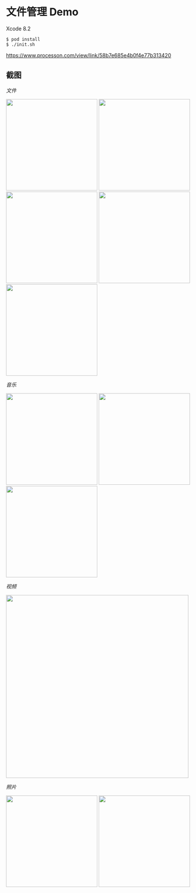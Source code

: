 # 文件管理 Demo

Xcode 8.2

```
$ pod install
$ ./init.sh
```


https://www.processon.com/view/link/58b7e685e4b0f4e77b313420



## 截图

*文件*

<img src="http://p1.bqimg.com/567571/50e8e36dd37a45be.jpg" width=250 />
<img src="http://i1.piimg.com/567571/50ee1cc2022f450d.jpg" width=250 />
<img src="http://p1.bqimg.com/567571/5b838e3b48286c4d.jpg" width=250 />
<img src="http://p1.bqimg.com/567571/03c57ccd934acb45.jpg" width=250 />
<img src="http://i1.piimg.com/567571/ba1fe1b97ce291bb.png" width=250 />

*音乐*

<img src="http://i1.piimg.com/567571/e586772e4ac40bac.jpg" width=250 />
<img src="http://i1.piimg.com/567571/17dc7f944a264d67.jpg" width=250 />
<img src="http://i1.piimg.com/567571/b9c82937b8fc9edf.jpg" width=250 />

*视频*

<img src="http://p1.bqimg.com/567571/c8c5cfddd4d64269.jpg" width=500 />

*照片*

<img src="http://i1.piimg.com/567571/577e14faa7409ea4.jpg" width=250 />
<img src="http://i1.piimg.com/567571/a58c80a3de68f312.jpg" width=250 />


